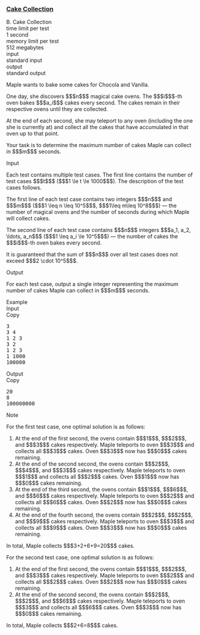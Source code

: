 <h3><a href="https://codeforces.com/contest/2139/problem/B" target="_blank" rel="noopener noreferrer">Cake Collection</a></h3>

<div class="header"><div class="title">B. Cake Collection</div><div class="time-limit"><div class="property-title">time limit per test</div>1 second</div><div class="memory-limit"><div class="property-title">memory limit per test</div>512 megabytes</div><div class="input-file input-standard"><div class="property-title">input</div>standard input</div><div class="output-file output-standard"><div class="property-title">output</div>standard output</div></div><div><p> </p><p>Maple wants to bake some cakes for Chocola and Vanilla. </p><p>One day, she discovers $$$n$$$ magical cake ovens. The $$$i$$$-th oven bakes $$$a_i$$$ cakes every second. The cakes remain in their respective ovens until they are collected.</p><p>At the end of each second, she may teleport to any oven (including the one she is currently at) and collect all the cakes that have accumulated in that oven up to that point.</p><p>Your task is to determine the maximum number of cakes Maple can collect in $$$m$$$ seconds.</p></div><div class="input-specification"><div class="section-title">Input</div><p>Each test contains multiple test cases. The first line contains the number of test cases $$$t$$$ ($$$1 \le t \le 1000$$$). The description of the test cases follows. </p><p>The first line of each test case contains two integers $$$n$$$ and $$$m$$$ ($$$1 \leq n \leq 10^5$$$, $$$1\leq m\leq 10^8$$$) — the number of magical ovens and the number of seconds during which Maple will collect cakes.</p><p>The second line of each test case contains $$$n$$$ integers $$$a_1, a_2, \ldots, a_n$$$ ($$$1 \leq a_i \le 10^5$$$) — the number of cakes the $$$i$$$-th oven bakes every second.</p><p>It is guaranteed that the sum of $$$n$$$ over all test cases does not exceed $$$2 \cdot 10^5$$$. </p></div><div class="output-specification"><div class="section-title">Output</div><p>For each test case, output a single integer representing the maximum number of cakes Maple can collect in $$$m$$$ seconds.</p></div><div class="sample-tests"><div class="section-title">Example</div><div class="sample-test"><div class="input"><div class="title">Input<div title="Copy" data-clipboard-target="#id007873823175936099" id="id0028023177004257016" class="input-output-copier">Copy</div></div><pre id="id007873823175936099"><div class="test-example-line test-example-line-even test-example-line-0">3</div><div class="test-example-line test-example-line-odd test-example-line-1">3 4</div><div class="test-example-line test-example-line-odd test-example-line-1">1 2 3</div><div class="test-example-line test-example-line-even test-example-line-2">3 2</div><div class="test-example-line test-example-line-even test-example-line-2">1 2 3</div><div class="test-example-line test-example-line-odd test-example-line-3">1 1000</div><div class="test-example-line test-example-line-odd test-example-line-3">100000</div></pre></div><div class="output"><div class="title">Output<div title="Copy" data-clipboard-target="#id0013479288512673915" id="id0020879558488217853" class="input-output-copier">Copy</div></div><pre id="id0013479288512673915">20
8
100000000
</pre></div></div></div><div class="note"><div class="section-title">Note</div><p>For the first test case, one optimal solution is as follows:</p><ol> <li> At the end of the first second, the ovens contain $$$1$$$, $$$2$$$, and $$$3$$$ cakes respectively. Maple teleports to oven $$$3$$$ and collects all $$$3$$$ cakes. Oven $$$3$$$ now has $$$0$$$ cakes remaining. </li><li> At the end of the second second, the ovens contain $$$2$$$, $$$4$$$, and $$$3$$$ cakes respectively. Maple teleports to oven $$$1$$$ and collects all $$$2$$$ cakes. Oven $$$1$$$ now has $$$0$$$ cakes remaining. </li><li> At the end of the third second, the ovens contain $$$1$$$, $$$6$$$, and $$$6$$$ cakes respectively. Maple teleports to oven $$$2$$$ and collects all $$$6$$$ cakes. Oven $$$2$$$ now has $$$0$$$ cakes remaining. </li><li> At the end of the fourth second, the ovens contain $$$2$$$, $$$2$$$, and $$$9$$$ cakes respectively. Maple teleports to oven $$$3$$$ and collects all $$$9$$$ cakes. Oven $$$3$$$ now has $$$0$$$ cakes remaining. </li></ol><p>In total, Maple collects $$$3+2+6+9=20$$$ cakes.</p><p>For the second test case, one optimal solution is as follows:</p><ol> <li> At the end of the first second, the ovens contain $$$1$$$, $$$2$$$, and $$$3$$$ cakes respectively. Maple teleports to oven $$$2$$$ and collects all $$$2$$$ cakes. Oven $$$2$$$ now has $$$0$$$ cakes remaining. </li><li> At the end of the second second, the ovens contain $$$2$$$, $$$2$$$, and $$$6$$$ cakes respectively. Maple teleports to oven $$$3$$$ and collects all $$$6$$$ cakes. Oven $$$3$$$ now has $$$0$$$ cakes remaining. </li></ol><p>In total, Maple collects $$$2+6=8$$$ cakes.</p></div>